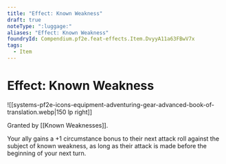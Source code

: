 ```yaml
---
title: "Effect: Known Weakness"
draft: true
noteType: ":luggage:"
aliases: "Effect: Known Weakness"
foundryId: Compendium.pf2e.feat-effects.Item.DvyyA11a63FBwV7x
tags:
  - Item
---
```


# Effect: Known Weakness
![[systems-pf2e-icons-equipment-adventuring-gear-advanced-book-of-translation.webp|150 lp right]]

Granted by [[Known Weaknesses]].

Your ally gains a +1 circumstance bonus to their next attack roll against the subject of known weakness, as long as their attack is made before the beginning of your next turn.
